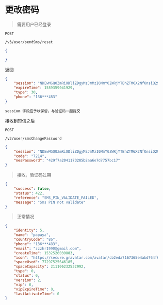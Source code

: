 # 更改密码

> 需要用户已经登录

```POST```
```
/v3/user/sendSms/reset
```

```json
{
	
}
```
返回

```json
{
    "session": "NDEwMGQ0ZmRiODliZDgyMzJmMzI0MmY0ZWRjYTBhZTM6X2NfOnsiQ291bnRyeUNvZGUiOiI4NiIsIlBob25lIjoiMTM2MjcxNDA0ODMiLCJUeXBlIjozMH0=",
    "expireTime": 1589359041929,
    "type": 30,
    "phone": "136***483"
}
```

```
session 字段应予以保留，与验证码一起提交
```

接收到短信之后

```
POST
```

```
/v3/user/smsChangePassword
```

```json
{
	"session": "NDEwMGQ0ZmRiODliZDgyMzJmMzI0MmY0ZWRjYTBhZTM6X2NfOnsiQ291bnRyeUNvZGUiOiI4NiIsIlBob25lIjoiMTM2MjcxNDA0ODMiLCJUeXBlIjozMH0=",
    "code": "7214",
	"nesPassword": "429f7a2041173285b2aa6e7d7757bc17"
}
```

> 接收，验证码过期
```json
{
    "success": false,
    "status": 422,
    "reference": "SMS_PIN_VALIDATE_FAILED",
    "message": "Sms PIN not validate"
}
```

> 正常情况

```json
{
    "identity": 5,
    "name": "papaya",
    "countryCode": "86",
    "phone": "136***483",
    "email": "zzzhr1990@gmail.com",
    "createTime": 1532526039883,
    "icon": "https://secure.gravatar.com/avatar/cb2eda7167365e4abd764f0d8b820407?d=identicon",
    "spaceUsed": 77297525646185,
    "spaceCapacity": 211106232532992,
    "type": 0,
    "status": 0,
    "version": 2,
    "vip": 0,
    "vipExpireTime": 0,
    "lastActivateTime": 0
}
```
